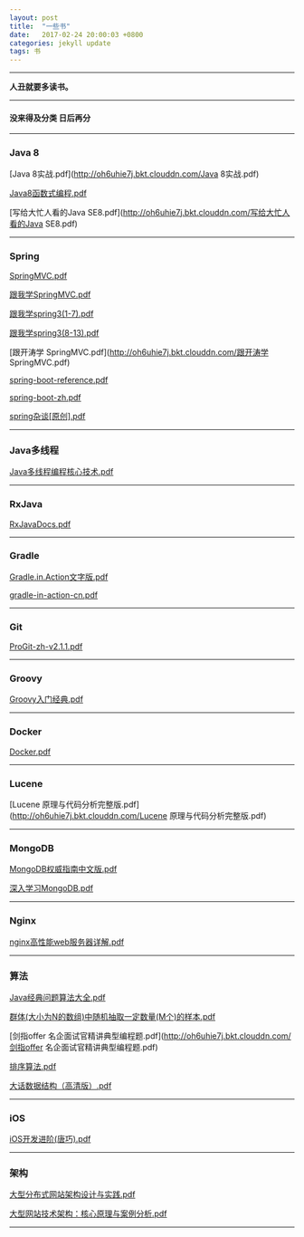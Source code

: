 ```yaml
---
layout: post
title:  "一些书"
date:   2017-02-24 20:00:03 +0800
categories: jekyll update
tags: 书
---
```


---

**人丑就要多读书。**

---

#### 没来得及分类 日后再分

---

### Java 8

[Java 8实战.pdf](http://oh6uhie7j.bkt.clouddn.com/Java 8实战.pdf)

[Java8函数式编程.pdf](http://oh6uhie7j.bkt.clouddn.com/Java8函数式编程.pdf)

[写给大忙人看的Java SE8.pdf](http://oh6uhie7j.bkt.clouddn.com/写给大忙人看的Java SE8.pdf)

---

### Spring

[SpringMVC.pdf](http://oh6uhie7j.bkt.clouddn.com/SpringMVC.pdf)

[跟我学SpringMVC.pdf](http://oh6uhie7j.bkt.clouddn.com/跟我学SpringMVC.pdf)

[跟我学spring3(1-7).pdf](http://oh6uhie7j.bkt.clouddn.com/跟我学spring3(1-7).pdf)

[跟我学spring3(8-13).pdf](http://oh6uhie7j.bkt.clouddn.com/跟我学spring3(8-13).pdf)

[跟开涛学 SpringMVC.pdf](http://oh6uhie7j.bkt.clouddn.com/跟开涛学 SpringMVC.pdf)

[spring-boot-reference.pdf](http://oh6uhie7j.bkt.clouddn.com/spring-boot-reference.pdf)

[spring-boot-zh.pdf](http://oh6uhie7j.bkt.clouddn.com/spring-boot-zh.pdf)

[spring杂谈[原创].pdf](http://oh6uhie7j.bkt.clouddn.com/spring杂谈[原创].pdf)

---

### Java多线程

[Java多线程编程核心技术.pdf](http://oh6uhie7j.bkt.clouddn.com/Java多线程编程核心技术.pdf)

---

### RxJava

[RxJavaDocs.pdf](http://oh6uhie7j.bkt.clouddn.com/RxJavaDocs.pdf)

---

### Gradle

[Gradle.in.Action文字版.pdf](http://oh6uhie7j.bkt.clouddn.com/Gradle.in.Action文字版.pdf)

[gradle-in-action-cn.pdf](http://oh6uhie7j.bkt.clouddn.com/gradle-in-action-cn.pdf)

---

### Git

[ProGit-zh-v2.1.1.pdf](http://oh6uhie7j.bkt.clouddn.com/ProGit-zh-v2.1.1.pdf)

---

### Groovy

[Groovy入门经典.pdf](http://oh6uhie7j.bkt.clouddn.com/Groovy入门经典.pdf)

---

### Docker

[Docker.pdf](http://oh6uhie7j.bkt.clouddn.com/docker_practice.pdf)

---

### Lucene

[Lucene 原理与代码分析完整版.pdf](http://oh6uhie7j.bkt.clouddn.com/Lucene 原理与代码分析完整版.pdf)

---

### MongoDB

[MongoDB权威指南中文版.pdf](http://oh6uhie7j.bkt.clouddn.com/MongoDB权威指南中文版.pdf)

[深入学习MongoDB.pdf](http://oh6uhie7j.bkt.clouddn.com/深入学习MongoDB.pdf)

---

### Nginx

[nginx高性能web服务器详解.pdf](http://oh6uhie7j.bkt.clouddn.com/nginx高性能web服务器详解.pdf)

---

### 算法

[Java经典问题算法大全.pdf](http://oh6uhie7j.bkt.clouddn.com/Java经典问题算法大全.pdf)

[群体(大小为N的数组)中随机抽取一定数量(M个)的样本.pdf](http://oh6uhie7j.bkt.clouddn.com/群体(大小为N的数组)中随机抽取一定数量(M个)的样本.pdf)

[剑指offer 名企面试官精讲典型编程题.pdf](http://oh6uhie7j.bkt.clouddn.com/剑指offer 名企面试官精讲典型编程题.pdf)

[排序算法.pdf](http://oh6uhie7j.bkt.clouddn.com/排序算法.pdf)

[大话数据结构（高清版）.pdf](http://oh6uhie7j.bkt.clouddn.com/大话数据结构（高清版）.pdf)

---

### iOS

[iOS开发进阶(唐巧).pdf](http://oh6uhie7j.bkt.clouddn.com/iOS开发进阶(唐巧).pdf)

---

### 架构

[大型分布式网站架构设计与实践.pdf](http://oh6uhie7j.bkt.clouddn.com/大型分布式网站架构设计与实践.pdf)

[大型网站技术架构：核心原理与案例分析.pdf](http://oh6uhie7j.bkt.clouddn.com/大型网站技术架构：核心原理与案例分析.pdf)

---